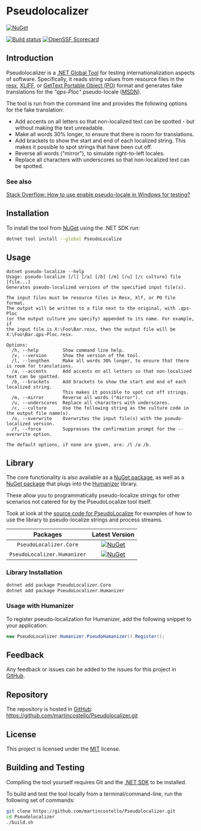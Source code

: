 # Pseudolocalizer

[![NuGet](https://buildstats.info/nuget/PseudoLocalize?includePreReleases=false)](https://www.nuget.org/packages/PseudoLocalize "Download PseudoLocalize from NuGet")

[![Build status](https://github.com/martincostello/Pseudolocalizer/workflows/build/badge.svg?branch=main&event=push)](https://github.com/martincostello/Pseudolocalizer/actions?query=workflow%3Abuild+branch%3Amain+event%3Apush)
[![OpenSSF Scorecard](https://api.securityscorecards.dev/projects/github.com/martincostello/Pseudolocalizer/badge)](https://securityscorecards.dev/viewer/?uri=github.com/martincostello/Pseudolocalizer)

## Introduction

Pseudolocalizer is a [.NET Global Tool](https://docs.microsoft.com/en-us/dotnet/core/tools/global-tools ".NET Global Tools overview") for testing internationalization aspects of software. Specifically, it reads string values from resource files in the [resx](https://docs.microsoft.com/en-us/dotnet/framework/resources/creating-resource-files-for-desktop-apps#resources-in-resx-files "Resources in .resx Files
"), [XLIFF](https://en.wikipedia.org/wiki/XLIFF "XLIFF"), or [GetText Portable Object (PO)](https://www.gnu.org/software/gettext/manual/html_node/PO-Files.html) format and generates fake translations for the _"qps-Ploc"_ pseudo-locale ([MSDN](https://docs.microsoft.com/en-gb/windows/desktop/Intl/using-pseudo-locales-for-localization-testing "Using pseudo-locales for localizability testing")).

The tool is run from the command line and provides the following options for the fake translation:

- Add accents on all letters so that non-localized text can be spotted - but without making the text unreadable.
- Make all words 30% longer, to ensure that there is room for translations.
- Add brackets to show the start and end of each localized string.
  This makes it possible to spot strings that have been cut off.
- Reverse all words ("mirror"), to simulate right-to-left locales.
- Replace all characters with underscores so that non-localized text can be spotted.

### See also

[Stack Overflow: How to use enable pseudo-locale in Windows for testing?](https://stackoverflow.com/questions/7042920/how-to-use-enable-pseudo-locale-in-windows-for-testing/ "How to use enable pseudo-locale in Windows for testing?")

## Installation

To install the tool from [NuGet](https://www.nuget.org/packages/PseudoLocalize "PseudoLocalize on NuGet.org") using the .NET SDK run:

```sh
dotnet tool install --global PseudoLocalize
```

## Usage

```console
dotnet pseudo-localize --help
Usage: pseudo-localize [/l] [/a] [/b] [/m] [/u] [/c culture] file [file...]
Generates pseudo-localized versions of the specified input file(s).

The input files must be resource files in Resx, Xlf, or PO file format.
The output will be written to a file next to the original, with .qps-Ploc
(or the output culture you specify) appended to its name. For example, if
the input file is X:\Foo\Bar.resx, then the output file will be
X:\Foo\Bar.qps-Ploc.resx.

Options:
  /h, --help         Show command line help.
  /v, --version      Show the version of the tool.
  /l, --lengthen     Make all words 30% longer, to ensure that there is room for translations.
  /a, --accents      Add accents on all letters so that non-localized text can be spotted.
  /b, --brackets     Add brackets to show the start and end of each localized string.
                     This makes it possible to spot cut off strings.
  /m, --mirror       Reverse all words ("mirror").
  /u, --underscores  Replace all characters with underscores.
  /c, --culture      Use the following string as the culture code in the output file name(s).
  /o, --overwrite    Overwrites the input file(s) with the pseudo-localized version.
  /f, --force        Suppresses the confirmation prompt for the --overwrite option.

The default options, if none are given, are: /l /a /b.
```

## Library

The core functionality is also available as a [NuGet package](https://www.nuget.org/packages/PseudoLocalizer.Core/ "PseudoLocalizer.Core on NuGet.org"), as well as a [NuGet package](https://www.nuget.org/packages/PseudoLocalizer.Humanizer/ "") that plugs into the [Humanizer](https://github.com/Humanizr/Humanizer) library.

These allow you to programmatically pseudo-localize strings for other scenarios not catered for by the PseudoLocalize tool itself.

Took at look at the [source code for PseudoLocalize](https://github.com/martincostello/Pseudolocalizer/blob/3e988d301d1e93e3802434ff8fad7f77e421d266/PseudoLocalize/Program.cs#L316-L354) for examples of how to use the library to pseudo-localize strings and process streams.

| Packages | Latest Version |
|:-:|:-:|
| `PseudoLocalizer.Core` |  [![NuGet](https://buildstats.info/nuget/PseudoLocalizer.Core?includePreReleases=false)](https://www.nuget.org/packages/PseudoLocalizer.Core "Download PseudoLocalizer.Core from NuGet") |
| `PseudoLocalizer.Humanizer` | [![NuGet](https://buildstats.info/nuget/PseudoLocalizer.Humanizer?includePreReleases=false)](https://www.nuget.org/packages/PseudoLocalizer.Humanizer "Download PseudoLocalizer.Humanizer from NuGet") |

### Library Installation

```sh
dotnet add package PseudoLocalizer.Core
dotnet add package PseudoLocalizer.Humanizer
```

### Usage with Humanizer

To register pseudo-localization for Humanizer, add the following snippet to your application:

```csharp
new PseudoLocalizer.Humanizer.PseudoHumanizer().Register();
```

## Feedback

Any feedback or issues can be added to the issues for this project in [GitHub](https://github.com/martincostello/Pseudolocalizer/issues "Issues for this project on GitHub.com").

## Repository

The repository is hosted in [GitHub](https://github.com/martincostello/Pseudolocalizer "This project on GitHub.com"): <https://github.com/martincostello/Pseudolocalizer.git>

## License

This project is licensed under the [MIT](https://github.com/martincostello/Pseudolocalizer/blob/main/LICENSE "The MIT license") license.

## Building and Testing

Compiling the tool yourself requires Git and the [.NET SDK](https://www.microsoft.com/net/download/core "Download the .NET SDK") to be installed.

To build and test the tool locally from a terminal/command-line, run the following set of commands:

```sh
git clone https://github.com/martincostello/Pseudolocalizer.git
cd Pseudolocalizer
./build.sh
```
